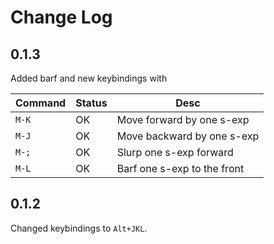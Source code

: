 # Change Log

## 0.1.3
Added barf and new keybindings with 

|Command | Status | Desc |
|--------|--------|------|
| `M-K` | OK | Move forward by one s-exp |
| `M-J` | OK | Move backward by one s-exp |
| `M-;` | OK | Slurp one s-exp forward |
| `M-L` | OK | Barf one s-exp to the front |

## 0.1.2
Changed keybindings to `Alt+JKL`.